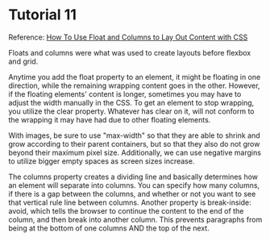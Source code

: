 Tutorial 11
==========

Reference: [How To Use Float and Columns to Lay Out Content with CSS](https://www.digitalocean.com/community/tutorials/how-to-use-float-and-columns-to-lay-out-content-with-css)

Floats and columns were what was used to create layouts before flexbox and grid. 

Anytime you add the float property to an element, it might be floating in one direction, while the remaining wrapping content goes in the other. However, if the floating elements' content is longer, sometimes you may have to adjust the width manually in the CSS. To get an element to stop wrapping, you utilize the clear property. Whatever has clear on it, will not conform to the wrapping it may have had due to other floating elements.

With images, be sure to use "max-width" so that they are able to shrink and grow according to their parent containers, but so that they also do not grow beyond their maximum pixel size. Additionally, we can use negative margins to utilize bigger empty spaces as screen sizes increase. 

The columns property creates a dividing line and basically determines how an element will separate into columns. You can specify how many columns, if there is a gap between the columns, and whether or not you want to see that vertical rule line between columns. Another property is break-inside: avoid, which tells the browser to continue the content to the end of the column, and then break into another column. This prevents paragraphs from being at the bottom of one columns AND the top of the next. 
